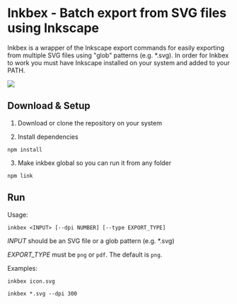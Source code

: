 # Inkbex - Batch export from SVG files using Inkscape

Inkbex is a wrapper of the Inkscape export commands for easily exporting from multiple SVG files using "glob" patterns (e.g. *.svg). In order for Inkbex to work you must have Inkscape installed on your system and added to your PATH.

![](/../screenshots/screenshots/run.gif?raw=true)

## Download & Setup

1. Download or clone the repository on your system

2. Install dependencies
```
npm install
```

3. Make inkbex global so you can run it from any folder
```
npm link
```

## Run

Usage:

```
inkbex <INPUT> [--dpi NUMBER] [--type EXPORT_TYPE]
```
*INPUT* should be an SVG file or a glob pattern (e.g. *.svg)

*EXPORT_TYPE* must be `png` or `pdf`. The default is `png`.

Examples:
```
inkbex icon.svg
```
```
inkbex *.svg --dpi 300
```
